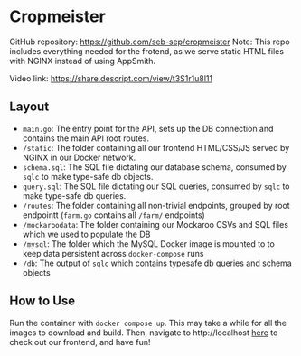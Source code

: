 # Cropmeister

GitHub repository: https://github.com/seb-sep/cropmeister
Note: This repo includes everything needed for the frotend, as we serve static HTML files with NGINX instead of using AppSmith.

Video link: https://share.descript.com/view/t3S1r1u8l11

## Layout

- `main.go`: The entry point for the API, sets up the DB connection and contains the main API root routes.
- `/static`: The folder containing all our frontend HTML/CSS/JS served by NGINX in our Docker network.
- `schema.sql`: The SQL file dictating our database schema, consumed by `sqlc` to make type-safe db objects.
- `query.sql`: The SQL file dictating our SQL queries, consumed by `sqlc` to make type-safe db queries.
- `/routes`: The folder containing all non-trivial endpoints, grouped by root endpointt (`farm.go` contains all `/farm/` endpoints)
- `/mockaroodata`: The folder containing our Mockaroo CSVs and SQL files which we used to populate the DB
- `/mysql`: The folder which the MySQL Docker image is mounted to to keep data persistent across `docker-compose` runs
- `/db`: The output of `sqlc` which contains typesafe db queries and schema objects

## How to Use
Run the container with `docker compose up`. This may take a while for all the images to download and build.
Then, navigate to http://localhost [here](http://localhost) to check out our frontend, and have fun!




